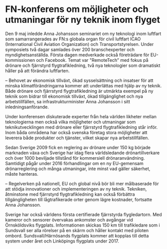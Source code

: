 # FN-konferens om möjligheter och utmaningar för ny teknik inom flyget

Den 9 maj inledde Anna Johansson seminariet om ny teknologi inom luftfart som samarrangerades av FN:s globala organ för civil luftfart ICAO (International Civil Aviation Organization) och Transportstyrelsen. Under symposiets två dagar samlades över 200 branschexperter och myndighetsanställda. Första dagen medverkade också företrädare för EU\-kommissionen och Facebook. Temat var "RemoteTech” med fokus på drönare och fjärrstyrd flygtrafikledning, två nya teknologier som dramatiskt håller på att förändra luftfarten.


– Behovet av ekonomisk tillväxt, ökad sysselsättning och insatser för att minska klimatförändringarna kommer att underlättas med hjälp av ny teknik. Både drönare och fjärrstyrd flygtrafikledning är utmärkta exempel på ny teknik som bidrar till ekonomisk tillväxt, ökad tillgänglighet och nya arbetstillfällen, sa infrastrukturminister Anna Johansson i sitt inledningsanförande.

Under konferensen diskuterade experter från hela världen likheter mellan teknologierna men också vilka möjligheter och utmaningar som teknikutvecklingen med drönare eller fjärrstyrd flygtrafikledning står inför. Inom båda områdena har också svenska företag stora möjligheter att leverera både produkter och tjänster, vilket skapar nya arbetstillfällen.

Sedan Sverige 2009 fick en reglering av drönare under 150 kg började marknaden växa och Sverige har idag flera världsledande drönartillverkare och över 1000 beviljade tillstånd för kommersiell drönaranvändning. Samtidigt pågår under 2016 förhandlingar om en ny EU\-gemensam drönarreglering och många utmaningar, inte minst vad gäller säkerhet, måste hanteras.

– Regelverken på nationell, EU och global nivå bör bli mer målbaserade för att stödja innovationer och implementeringen av ny teknik. Tekniken, åtminstone med fjärrstyrd flygtrafikledning kan också förbättra tillgängligheten till lågtrafikerade orter genom lägre kostnader, fortsatte Anna Johansson.

Sverige har också världens första certifierade fjärrstyrda flygledartorn. Med kameror och sensorer övervakas ankomster och avgångar vid Örnsköldsviks flygplats. Informationen skickas 150 km till trafikledare som i Sundsvall ser alla rörelser på en skärm och håller kontakt med piloten ombord. Sundsvall/Härnösands flygplats kommer att kopplas till detta system under året och Linköpings flygplats under 2017\.
